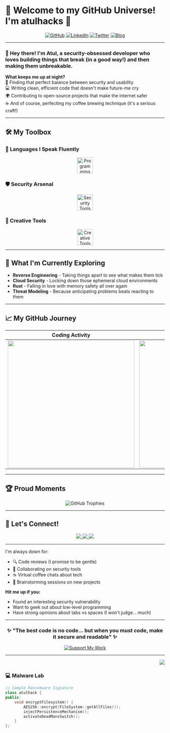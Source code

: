 # 🌟 Welcome to my GitHub Universe! I'm atulhacks 🚀

<div align="center">
  
[![GitHub](https://img.shields.io/badge/GitHub-000000?style=for-the-badge&logo=github&logoColor=white)](https://github.com/atulhacks)
[![LinkedIn](https://img.shields.io/badge/LinkedIn-0077B5?style=for-the-badge&logo=linkedin&logoColor=white)](https://linkedin.com/in/atulhack)
[![Twitter](https://img.shields.io/badge/Twitter-1DA1F2?style=for-the-badge&logo=twitter&logoColor=white)](https://twitter.com/atulhack)
[![Blog](https://img.shields.io/badge/Blog-FF5722?style=for-the-badge&logo=medium&logoColor=white)](https://atulhack.dev)

</div>

---

### 👋 Hey there! I'm Atul, a security-obsessed developer who loves building things that break (in a good way!) and then making them unbreakable.

**What keeps me up at night?**  
🔐 Finding that perfect balance between security and usability  
💻 Writing clean, efficient code that doesn't make future-me cry  
🌍 Contributing to open-source projects that make the internet safer  
☕️ And of course, perfecting my coffee brewing technique (it's a serious craft!)

---

## 🛠️ My Toolbox

### 🔧 Languages I Speak Fluently
<div align="center">
  <img src="https://skillicons.dev/icons?i=c,cpp,python,bash,js,powershell" height="50" alt="Programming Languages">
</div>

### 🛡️ Security Arsenal
<div align="center">
  <img src="https://skillicons.dev/icons?i=linux,docker,aws,git" height="50" alt="Security Tools">
</div>

### 🎨 Creative Tools
<div align="center">
  <img src="https://skillicons.dev/icons?i=vscode,neovim,figma,visualstudio" height="50" alt="Creative Tools">
</div>

---

## 🌱 What I'm Currently Exploring
- **Reverse Engineering** - Taking things apart to see what makes them tick
- **Cloud Security** - Locking down those ephemeral cloud environments
- **Rust** - Falling in love with memory safety all over again
- **Threat Modeling** - Because anticipating problems beats reacting to them

---

## 📈 My GitHub Journey

<div align="center">
  
| **Coding Activity** | **Language Breakdown** | **Streak** |
|---------------------|------------------------|------------|
| <img src="https://github-readme-stats.vercel.app/api?username=atulhacks&show_icons=true&theme=radical" width="400"> | <img src="https://github-readme-stats.vercel.app/api/top-langs/?username=atulhacks&layout=compact&theme=radical" width="400"> | <img src="https://github-readme-streak-stats.herokuapp.com/?user=atulhacks&theme=radical" width="400"> |

</div>

---

## 🏆 Proud Moments
<div align="center">
  <img src="https://github-profile-trophy.vercel.app/?username=atulhacks&theme=onedark&no-frame=true&column=7" alt="GitHub Trophies">
</div>

---

## 💬 Let's Connect!

<p align="center"> <a href="https://www.linkedin.com/in/atulhack"> <img src="https://img.shields.io/badge/ProtonMail-8B89CC?style=for-the-badge&logo=protonmail&logoColor=white"/> </a> <a href="https://keybase.io/atulhack"> <img src="https://img.shields.io/badge/Keybase-33A0FF?style=for-the-badge&logo=keybase&logoColor=white"/> </a> <a href="https://app.hackthebox.com/profile/2389729"> <img src="https://img.shields.io/badge/Hack_The_Box-9FEF00?style=for-the-badge&logo=hackthebox&logoColor=black"/> </a> </p>

---

I'm always down for:
- 🔍 Code reviews (I promise to be gentle)
- 🚀 Collaborating on security tools
- ☕️ Virtual coffee chats about tech
- 🤔 Brainstorming sessions on new projects

**Hit me up if you:**
- Found an interesting security vulnerability
- Want to geek out about low-level programming
- Have strong opinions about tabs vs spaces (I won't judge... much)

---

<div align="center">
  
### ✨ "The best code is no code... but when you must code, make it secure and readable" ✨
  
[![Support My Work](https://img.shields.io/badge/Support%20My%20Work-%23EA4AAA.svg?style=for-the-badge&logo=githubsponsors&logoColor=white)](https://github.com/sponsors/atulhacks)

</div>

---

<div align="right">
  
![](https://komarev.com/ghpvc/?username=atulhacks&color=blueviolet&style=flat)
  
</div>


### 💻 **Malware Lab**

```cpp
// Sample Ransomware Signature
class atulhack {
public:
    void encryptFilesystem() {
        AES256::encrypt(FileSystem::getAllFiles());
        injectPersistenceMechanism();
        activateDeadMansSwitch();
    }
};

